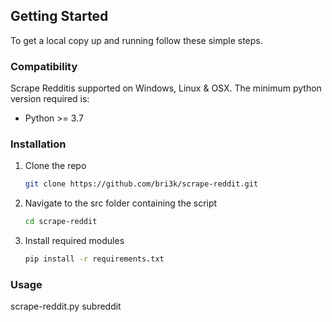 

<!-- GETTING STARTED -->
## Getting Started

To get a local copy up and running follow these simple steps.

### Compatibility

Scrape Redditis supported on Windows, Linux & OSX. The minimum python version required is: 
* Python >= 3.7

### Installation

1. Clone the repo
   ```sh
   git clone https://github.com/bri3k/scrape-reddit.git
   ```
2. Navigate to the src folder containing the script
    ```sh
    cd scrape-reddit
    ```
3. Install required modules
   ```sh
   pip install -r requirements.txt 
   ```

### Usage

scrape-reddit.py subreddit
